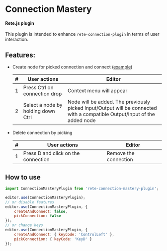 Connection Mastery
====
#### Rete.js plugin

This plugin is intended to enhance `rete-connection-plugin` in terms of user interaction.

## Features:

- Create node for picked connection and connect ([example](https://youtu.be/8ew12FLgaMs?t=98))
  
    | # | User actions | Editor |
    |---|---|---|
    | 1 | Press Ctrl on connection drop | Context menu will appear |
    | 2 | Select a node by holding down Ctrl | Node will be added. The previously picked Input/Output will be connected with a compatible Output/Input of the added node |

- Delete connection by picking

    | # | User actions | Editor |
    |---|---|---|
    | 1 | Press D and click on the connection | Remove the connection |

## How to use

```js
import ConnectionMasteryPlugin from 'rete-connection-mastery-plugin';

editor.use(ConnectionMasteryPlugin); 
// or disable features
editor.use(ConnectionMasteryPlugin, {
    createAndConnect: false,
    pickConnection: false
});
// or change keys
editor.use(ConnectionMasteryPlugin, {
    createAndConnect: { keyCode: 'ControlLeft' },
    pickConnection: { keyCode: 'KeyD' }
});
```